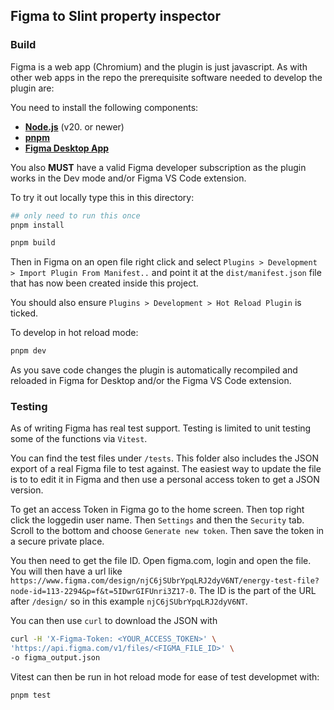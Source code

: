 <!-- Copyright © SixtyFPS GmbH <info@slint.dev> ; SPDX-License-Identifier: GPL-3.0-only OR LicenseRef-Slint-Royalty-free-2.0 OR LicenseRef-Slint-Software-3.0 -->

## Figma to Slint property inspector


### Build

Figma is a web app (Chromium) and the plugin is just javascript. As with other web apps in the repo
the prerequisite software needed to develop the plugin are:

You need to install the following components:
* **[Node.js](https://nodejs.org/download/release/)** (v20. or newer)
* **[pnpm](https://www.pnpm.io/)**
* **[Figma Desktop App](https://www.figma.com/downloads/)**

You also **MUST** have a valid Figma developer subscription as the plugin works in the Dev mode 
and/or Figma VS Code extension.

To try it out locally type this in this directory:

```sh
## only need to run this once
pnpm install

pnpm build
```

Then in Figma on an open file right click and select `Plugins > Development > Import Plugin From Manifest..` and point it at the `dist/manifest.json` file that has now been created inside this project.

You should also ensure `Plugins > Development > Hot Reload Plugin` is ticked. 

To develop in hot reload mode:

```sh
pnpm dev
```

As you save code changes the plugin is automatically recompiled and reloaded in Figma for Desktop and/or the Figma VS Code extension.


### Testing

As of writing Figma has real test support. Testing is limited to unit testing some of the functions via `Vitest`.

You can find the test files under `/tests`. This folder also includes the JSON export of a real Figma file
to test against. The easiest way to update the file is to to edit it in Figma and then use a personal access token to get a JSON version.

To get an access Token in Figma go to the home screen. Then top right click the loggedin user name. Then `Settings` and then the `Security` tab. Scroll to the bottom and choose `Generate new token`. Then save the token in a secure private place.

You then need to get the file ID. Open figma.com, login and open the file. You will then have a url like
`https://www.figma.com/design/njC6jSUbrYpqLRJ2dyV6NT/energy-test-file?node-id=113-2294&p=f&t=5IDwrGIFUnri3Z17-0`. The ID is the part of the URL after `/design/` so in this example `njC6jSUbrYpqLRJ2dyV6NT`.

You can then use `curl` to download the JSON with 

```sh
curl -H 'X-Figma-Token: <YOUR_ACCESS_TOKEN>' \
'https://api.figma.com/v1/files/<FIGMA_FILE_ID>' \
-o figma_output.json
```

Vitest can then be run in hot reload mode for ease of test developmet with:

```sh
pnpm test
```


